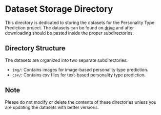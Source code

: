 # Dataset Storage Directory

This directory is dedicated to storing the datasets for the Personality Type Prediction project.
The datasets can be found on [drive](https://drive.google.com/drive/folders/11iBsWe9WAJLbzamrysDhP6nwwKAvMb9n?usp=sharing) and after downloading should be pasted inside the proper subdirectories.

## Directory Structure

The datasets are organized into two separate subdirectories:

- `img/`: Contains images for image-based personality type prediction.
- `csv/`: Contains csv files for text-based personality type prediction.

## Note

Please do not modify or delete the contents of these directories unless you are updating the datasets with better versions.
